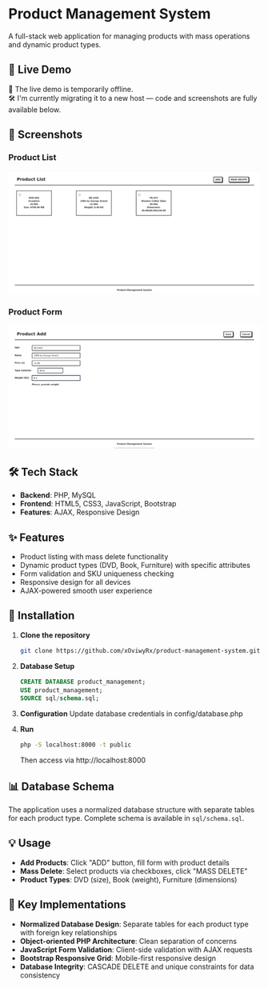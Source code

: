 # Product Management System

A full-stack web application for managing products with mass operations and dynamic product types.

## 🚀 Live Demo

🚧 The live demo is temporarily offline.  
🛠 I'm currently migrating it to a new host — code and screenshots are fully available below.

## 📸 Screenshots

### Product List
![Product List](screenshots/product-list.png?raw=true)

### Product Form
![Product Form](screenshots/form.png)

## 🛠️ Tech Stack

- **Backend**: PHP, MySQL
- **Frontend**: HTML5, CSS3, JavaScript, Bootstrap
- **Features**: AJAX, Responsive Design

## ✨ Features

- Product listing with mass delete functionality
- Dynamic product types (DVD, Book, Furniture) with specific attributes
- Form validation and SKU uniqueness checking
- Responsive design for all devices
- AJAX-powered smooth user experience

## 🔧 Installation

1. **Clone the repository**
   ```bash
   git clone https://github.com/xOviwyRx/product-management-system.git
   ```
2. **Database Setup**
    ```sql
    CREATE DATABASE product_management;
    USE product_management;
    SOURCE sql/schema.sql;
    ```

3. **Configuration**
   Update database credentials in config/database.php

4. **Run**
    ```bash
   php -S localhost:8000 -t public
   ```
   Then access via http://localhost:8000

## 📊 Database Schema
The application uses a normalized database structure with separate tables for each product type. Complete schema is available in ``sql/schema.sql``.

## 💡 Usage
- **Add Products**: Click "ADD" button, fill form with product details
- **Mass Delete**: Select products via checkboxes, click "MASS DELETE"
- **Product Types**: DVD (size), Book (weight), Furniture (dimensions)

## 🎯 Key Implementations
- **Normalized Database Design**: Separate tables for each product type with foreign key relationships
- **Object-oriented PHP Architecture**: Clean separation of concerns
- **JavaScript Form Validation**: Client-side validation with AJAX requests
- **Bootstrap Responsive Grid**: Mobile-first responsive design
- **Database Integrity**: CASCADE DELETE and unique constraints for data consistency
    
